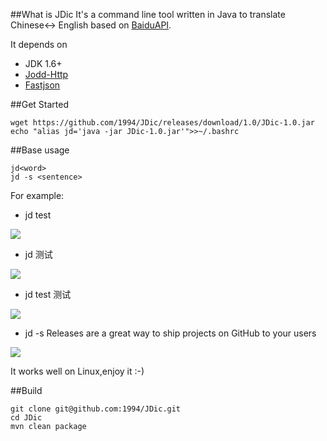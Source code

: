 ##What is JDic
It's a command line tool written in Java to translate Chinese<-> English based on [BaiduAPI][1].

It depends on

 - JDK 1.6+
 - [Jodd-Http][2]
 - [Fastjson][3]

##Get Started

    wget https://github.com/1994/JDic/releases/download/1.0/JDic-1.0.jar
    echo "alias jd='java -jar JDic-1.0.jar'">>~/.bashrc
    
##Base usage
    
    jd<word>
    jd -s <sentence>
    
For example:
  
 - jd test

![](http://7xawrk.com1.z0.glb.clouddn.com/15-10-18/50806598.jpg)
 
 - jd 测试

![](http://7xawrk.com1.z0.glb.clouddn.com/15-10-18/62848779.jpg)


 - jd test 测试

![](http://7xawrk.com1.z0.glb.clouddn.com/15-10-18/3268308.jpg)


 - jd -s Releases are a great way to ship projects on GitHub to your users

![](http://7xawrk.com1.z0.glb.clouddn.com/15-10-18/36765136.jpg)

It works well on Linux,enjoy it :-)

##Build

    git clone git@github.com:1994/JDic.git
    cd JDic
    mvn clean package

  [1]: http://developer.baidu.com/wiki/index.php?title=%E5%B8%AE%E5%8A%A9%E6%96%87%E6%A1%A3%E9%A6%96%E9%A1%B5/%E7%99%BE%E5%BA%A6%E7%BF%BB%E8%AF%91API
  [2]: https://github.com/oblac/jodd
  [3]: https://github.com/alibaba/fastjson